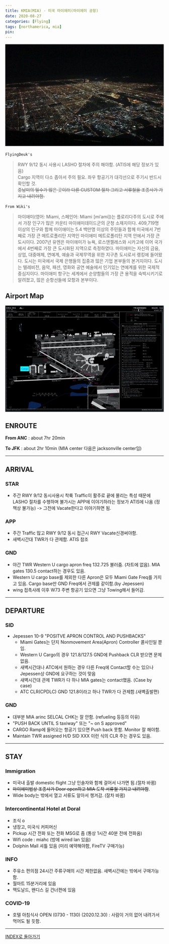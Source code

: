 ```yaml
---
title: KMIA(MIA) - 미국 마이에미(마이에미 공항)
date: 2020-08-27
categories: [Flying]
tags: [northamerica, mia]
pin:
---
```


![mia](/img/flying/airport/mia.jpg)

`FlyingDeuk's`
>RWY 9/12 동시 사용시 LASHO 절차에 주의 해야함. (ATIS에 해당 정보가 있음) <br>
Cargo 지역이 다소 좁아서 주의 필요. 좌우 항공기가 대각선으로 주기시 반드시 확인할 것. <br>
~~중남미의 밀수가 많은 곳이라 다른 CUSTOM 절차 그리고 서류철을 조종사가 가지고 내려야함.~~

`From Wiki's`
>마이애미(영어: Miami, 스페인어: Miami [miˈami])는 플로리다주의 도시로 주에서 가장 인구가 많은 카운티 마이애미데이드군의 군청 소재지이다. 409,719명 이상의 인구와 함께 마이애미는 5.4 백만명 이상의 주민들과 함께 미국에서 7번째로 가장 큰 메트로폴리탄 지역인 마이애미 메트로폴리탄 지역 안에서 가장 큰 도시이다. 2007년 유엔은 마이애미가 뉴욕, 로스앤젤레스와 시카고에 이어 국가에서 4번째로 가장 큰 도시화된 지역으로 측정하였다.
마이애미는 자신의 금융, 상업, 대중매체, 연예계, 예술과 국제무역을 위한 지구촌 도시로서 랭킹에 들어왔다. 도시는 미국에서 국제 은행들의 집중과 많은 기업 본부들의 본거지이다. 도시는 텔레비전, 음악, 패션, 영화와 공연 예술에서 인기있는 연예계를 위한 국제적 중심지이다. 마이애미 항구는 세계에서 순양함들의 가장 큰 용적을 숙박시키기로 알려졌고, 많은 순항선들에 모항과 본부이다.

## Airport Map
![mia](/img/flying/airport/mia_ap.jpg)


## ENROUTE

**From ANC** : about 7hr 20min

**To JFK** : about 2hr 10min (MIA center 다음은 jacksonville center임)

----

## ARRIVAL
### STAR
- 주간 RWY 9/12 동시사용시 착륙 Traffic이 활주로 끝에 몰리는 특성 때문에 LASHO 절차를 수행하며 불가시는 APP에 이야기하라는 정보가 ATIS에 나옴 (정책상 불가능) -> 그전에 Vacate한다고 이야기하면 됨.

### APP
- 주간 Traffic 많고 RWY 9/12 동시 접근시 RWY Vacate신경써야함.
- 새벽시간대 TWR가 다 관제함. ATIS 참조

### GND
- 야간 TWR Western U cargo apron freq 132.725 불러줌. (차트에 없음). MIA gates 130.5 contact하는 경우도 있음.
- Western U cargo base를 제외한 다른 Apron은 모두 Miami Gate Freq를 가지고 있음. Cargo base만 GND Freq에서 관제를 같이함.(by Jepessen)
- wing 접촉사례 이후 W73 주변 항공기 있으면 그냥 Towing해서 들어감.

--------

## DEPARTURE
### SID
- Jepessen 10-9 "POSITVE APRON CONTROL AND PUSHBACKS"
  - Miami Gates는 단지 Nonmovement Area(Apron) Controller 콜사인일 뿐임.
  - Western U Cargo의 경우 121.8/127.5 GND에 Pushback CLR 받으면 문제없음.
  - 새벽시간대나 ATC에서 원하는 경우 다른 Freq에 Contact할 수는 있으나 Jepessen상 GND에 요구하는 것이 맞음
  - 새벽시간대 관제 TWR가 다 하나 MIA gates는 contact했음. (Case by case)
  - ATC CLR(CPDLC) GND 121.8이라고 하나 TWR가 다 관제함.(새벽출발편)

### GND
- 대부분 MIA arinc SELCAL CHK는 잘 안함. (refueling 등등의 이유)
- "PUSH BACK UNTIL S taxiway" 또는 "~ on S approved"
- CARGO Ramp에 들어오는 항공기 있으면 Push back 못함. Monitor 잘 해야함.
- Maintain TWR assigned H/D SID XXX 이런 식의 CLR 주는 경우도 있음.

---------

## STAY
### Immigration
- 미국내 출발 domestic flight 그냥 인솔자와 함께 걸어서 나가면 됨.(절차 바뀜)
- ~~마이에미법상 조종사가 Door open하고 MIA 도착 서류철 가지고 내려야함~~.
- Wide body는 밖에서 열고 서류도 알아서 챙겨감. (잘차 바뀜)

### Intercontinental Hotel at Doral
- 조식 o
- 냉장고, 미국식 커피머신
- Pickup 시간 전화 또는 전화 MSG로 줌 (통상 1시간 40분 전에 전화옴)
- Wifi code : miahc (방에 wired lan 있음)
- Dolphin Mall 셔틀 있음 (미리 예약해야함, FireTV 구매가능)

### INFO
- 주유소 편의점 24시간 주류구매의 시간 제한없음. 새벽시간에는 밖에서 구매가능함.
- 월마트 15분거리에 있음
- 맥도날드, 왠디스 길 건너편에 있음

### COVID-19
- 호텔 아침식사 OPEN (0730 - 1130) (2020.12.30) : 사람이 거의 없어 내려가서 먹어도 될 듯함.


----

[INDEX로 돌아가기](/posts/NorthAmerica/)
